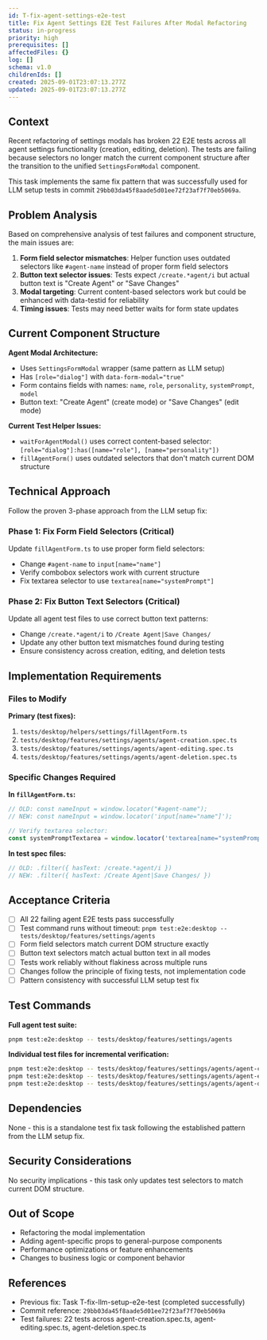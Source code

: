 ```yaml
---
id: T-fix-agent-settings-e2e-test
title: Fix Agent Settings E2E Test Failures After Modal Refactoring
status: in-progress
priority: high
prerequisites: []
affectedFiles: {}
log: []
schema: v1.0
childrenIds: []
created: 2025-09-01T23:07:13.277Z
updated: 2025-09-01T23:07:13.277Z
---
```


## Context

Recent refactoring of settings modals has broken 22 E2E tests across all agent settings functionality (creation, editing, deletion). The tests are failing because selectors no longer match the current component structure after the transition to the unified `SettingsFormModal` component.

This task implements the same fix pattern that was successfully used for LLM setup tests in commit `29bb03da45f8aade5d01ee72f23af7f70eb5069a`.

## Problem Analysis

Based on comprehensive analysis of test failures and component structure, the main issues are:

1. **Form field selector mismatches**: Helper function uses outdated selectors like `#agent-name` instead of proper form field selectors
2. **Button text selector issues**: Tests expect `/create.*agent/i` but actual button text is "Create Agent" or "Save Changes"
3. **Modal targeting**: Current content-based selectors work but could be enhanced with data-testid for reliability
4. **Timing issues**: Tests may need better waits for form state updates

## Current Component Structure

**Agent Modal Architecture:**

- Uses `SettingsFormModal` wrapper (same pattern as LLM setup)
- Has `[role="dialog"]` with `data-form-modal="true"`
- Form contains fields with names: `name`, `role`, `personality`, `systemPrompt`, `model`
- Button text: "Create Agent" (create mode) or "Save Changes" (edit mode)

**Current Test Helper Issues:**

- `waitForAgentModal()` uses correct content-based selector: `[role="dialog"]:has([name="role"], [name="personality"])`
- `fillAgentForm()` uses outdated selectors that don't match current DOM structure

## Technical Approach

Follow the proven 3-phase approach from the LLM setup fix:

### Phase 1: Fix Form Field Selectors (Critical)

Update `fillAgentForm.ts` to use proper form field selectors:

- Change `#agent-name` to `input[name="name"]`
- Verify combobox selectors work with current structure
- Fix textarea selector to use `textarea[name="systemPrompt"]`

### Phase 2: Fix Button Text Selectors (Critical)

Update all agent test files to use correct button text patterns:

- Change `/create.*agent/i` to `/Create Agent|Save Changes/`
- Update any other button text mismatches found during testing
- Ensure consistency across creation, editing, and deletion tests

## Implementation Requirements

### Files to Modify

**Primary (test fixes):**

1. `tests/desktop/helpers/settings/fillAgentForm.ts`
2. `tests/desktop/features/settings/agents/agent-creation.spec.ts`
3. `tests/desktop/features/settings/agents/agent-editing.spec.ts`
4. `tests/desktop/features/settings/agents/agent-deletion.spec.ts`

### Specific Changes Required

**In `fillAgentForm.ts`:**

```typescript
// OLD: const nameInput = window.locator("#agent-name");
// NEW: const nameInput = window.locator('input[name="name"]');

// Verify textarea selector:
const systemPromptTextarea = window.locator('textarea[name="systemPrompt"]');
```

**In test spec files:**

```typescript
// OLD: .filter({ hasText: /create.*agent/i })
// NEW: .filter({ hasText: /Create Agent|Save Changes/ })
```

## Acceptance Criteria

- [ ] All 22 failing agent E2E tests pass successfully
- [ ] Test command runs without timeout: `pnpm test:e2e:desktop -- tests/desktop/features/settings/agents`
- [ ] Form field selectors match current DOM structure exactly
- [ ] Button text selectors match actual button text in all modes
- [ ] Tests work reliably without flakiness across multiple runs
- [ ] Changes follow the principle of fixing tests, not implementation code
- [ ] Pattern consistency with successful LLM setup test fix

## Test Commands

**Full agent test suite:**

```bash
pnpm test:e2e:desktop -- tests/desktop/features/settings/agents
```

**Individual test files for incremental verification:**

```bash
pnpm test:e2e:desktop -- tests/desktop/features/settings/agents/agent-creation.spec.ts
pnpm test:e2e:desktop -- tests/desktop/features/settings/agents/agent-editing.spec.ts
pnpm test:e2e:desktop -- tests/desktop/features/settings/agents/agent-deletion.spec.ts
```

## Dependencies

None - this is a standalone test fix task following the established pattern from the LLM setup fix.

## Security Considerations

No security implications - this task only updates test selectors to match current DOM structure.

## Out of Scope

- Refactoring the modal implementation
- Adding agent-specific props to general-purpose components
- Performance optimizations or feature enhancements
- Changes to business logic or component behavior

## References

- Previous fix: Task T-fix-llm-setup-e2e-test (completed successfully)
- Commit reference: `29bb03da45f8aade5d01ee72f23af7f70eb5069a`
- Test failures: 22 tests across agent-creation.spec.ts, agent-editing.spec.ts, agent-deletion.spec.ts
